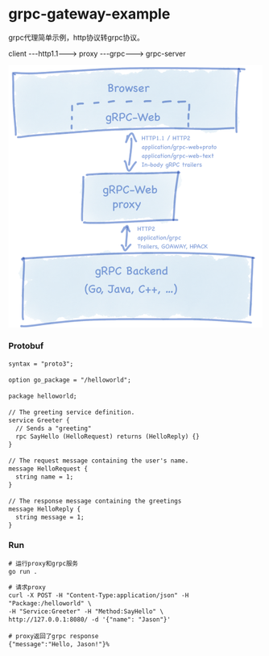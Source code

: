 # grpc-gateway-example

grpc代理简单示例，http协议转grpc协议。

client ---http1.1---> proxy ---grpc---> grpc-server

![alt text](./doc/img/grpc-web-proxy.png "grpc gateway")

### Protobuf
````
syntax = "proto3";

option go_package = "/helloworld";

package helloworld;

// The greeting service definition.
service Greeter {
  // Sends a "greeting"
  rpc SayHello (HelloRequest) returns (HelloReply) {}
}

// The request message containing the user's name.
message HelloRequest {
  string name = 1;
}

// The response message containing the greetings
message HelloReply {
  string message = 1;
}
````

### Run
```` shell
# 运行proxy和grpc服务
go run .
````


```` shell
# 请求proxy
curl -X POST -H "Content-Type:application/json" -H "Package:/helloworld" \
-H "Service:Greeter" -H "Method:SayHello" \
http://127.0.0.1:8080/ -d '{"name": "Jason"}' 

# proxy返回了grpc response
{"message":"Hello, Jason!"}%   
````
